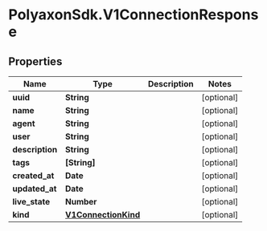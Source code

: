 # PolyaxonSdk.V1ConnectionResponse

## Properties

Name | Type | Description | Notes
------------ | ------------- | ------------- | -------------
**uuid** | **String** |  | [optional] 
**name** | **String** |  | [optional] 
**agent** | **String** |  | [optional] 
**user** | **String** |  | [optional] 
**description** | **String** |  | [optional] 
**tags** | **[String]** |  | [optional] 
**created_at** | **Date** |  | [optional] 
**updated_at** | **Date** |  | [optional] 
**live_state** | **Number** |  | [optional] 
**kind** | [**V1ConnectionKind**](V1ConnectionKind.md) |  | [optional] 


